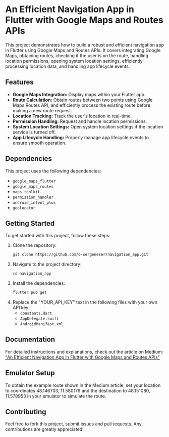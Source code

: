 # An Efficient Navigation App in Flutter with Google Maps and Routes APIs

This project demonstrates how to build a robust and efficient navigation app in Flutter using Google Maps and Routes APIs. It covers integrating Google Maps, obtaining routes, checking if the user is on the route, handling location permissions, opening system location settings, efficiently processing location data, and handling app lifecycle events.

## Features

- **Google Maps Integration:** Display maps within your Flutter app.
- **Route Calculation:** Obtain routes between two points using Google Maps Routes API, and efficiently process the existing route before making a new route request.
- **Location Tracking:** Track the user's location in real-time.
- **Permission Handling:** Request and handle location permissions.
- **System Location Settings:** Open system location settings if the location service is turned off.
- **App Lifecycle Handling:** Properly manage app lifecycle events to ensure smooth operation.

## Dependencies

This project uses the following dependencies:

- `google_maps_flutter`
- `google_maps_routes`
- `maps_toolkit`
- `permission_handler`
- `android_intent_plus`
- `geolocator`

## Getting Started

To get started with this project, follow these steps:

1. Clone the repository:
    ```bash
    git clone https://github.com/o-sergeneser/navigation_app.git
    ```
2. Navigate to the project directory:
    ```bash
    cd navigation_app
    ```
3. Install the dependencies:
    ```bash
    flutter pub get
    ```
4. Replace the "YOUR_API_KEY" text in the following files with your own API key:
    - `constants.dart`
    - `AppDelegate.swift`
    - `AndroidManifest.xml`

## Documentation

For detailed instructions and explanations, check out the article on Medium: ["An Efficient Navigation App in Flutter with Google Maps and Routes APIs"](https://medium.com/benim-makalem)

## Emulator Setup

To obtain the example route shown in the Medium article, set your location to coordinates 48.146703, 11.580179 and the destination to 48.151080, 11.578953 in your emulator to simulate the route.

## Contributing

Feel free to fork this project, submit issues and pull requests. Any contributions are greatly appreciated!
